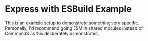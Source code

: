 # Express with ESBuild Example

This is an example setup to demonstrate something very specific. Personally, I'd recommend going ESM in shared
modules instead of CommonJS as this deliberately demonstrates.